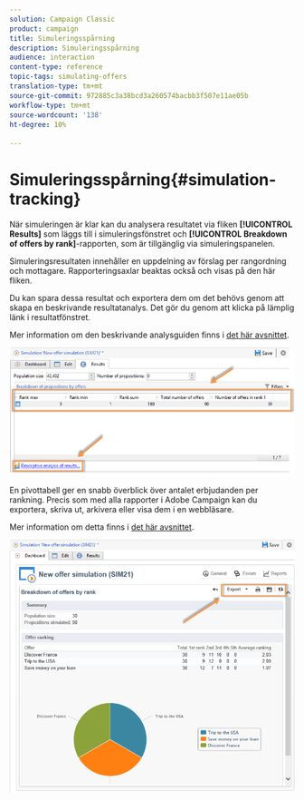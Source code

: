 ```yaml
---
solution: Campaign Classic
product: campaign
title: Simuleringsspårning
description: Simuleringsspårning
audience: interaction
content-type: reference
topic-tags: simulating-offers
translation-type: tm+mt
source-git-commit: 972885c3a38bcd3a260574bacbb3f507e11ae05b
workflow-type: tm+mt
source-wordcount: '138'
ht-degree: 10%

---
```



# Simuleringsspårning{#simulation-tracking}

När simuleringen är klar kan du analysera resultatet via fliken **[!UICONTROL Results]** som läggs till i simuleringsfönstret och **[!UICONTROL Breakdown of offers by rank]**-rapporten, som är tillgänglig via simuleringspanelen.

Simuleringsresultaten innehåller en uppdelning av förslag per rangordning och mottagare. Rapporteringsaxlar beaktas också och visas på den här fliken.

Du kan spara dessa resultat och exportera dem om det behövs genom att skapa en beskrivande resultatanalys. Det gör du genom att klicka på lämplig länk i resultatfönstret.

Mer information om den beskrivande analysguiden finns i [det här avsnittet](../../reporting/using/about-descriptive-analysis.md).

![](assets/offer_simulation_012.png)

En pivottabell ger en snabb överblick över antalet erbjudanden per rankning. Precis som med alla rapporter i Adobe Campaign kan du exportera, skriva ut, arkivera eller visa dem i en webbläsare.

Mer information om detta finns i [det här avsnittet](../../reporting/using/actions-on-reports.md).

![](assets/offer_simulation_013.png)

